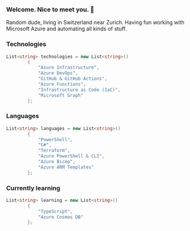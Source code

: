 ### Welcome. Nice to meet you. 👋
Random dude, living in Switzerland near Zurich. Having fun working with Microsoft Azure and automating all kinds of stuff.

### Technologies
```csharp
List<string> technologies = new List<string>()
        {
            "Azure Infrastructure",
            "Azure DevOps",
            "GitHub & GitHub Actions",
            "Azure Functions",
            "Infrastructure as Code (IaC)",
            "Microsoft Graph"
        };
```

### Languages
```csharp
List<string> languages = new List<string>()
        {
            "PowerShell",
            "C#",
            "Terraform",
            "Azure PowerShell & CLI",
            "Azure Bicep",
            "Azure ARM Templates"
        };
```

### Currently learning
```csharp
List<string> learning = new List<string>()
        {
            "TypeScript",
            "Azure Cosmos DB"
        };
```

<!--
**lrottach/lrottach** is a ✨ _special_ ✨ repository because its `README.md` (this file) appears on your GitHub profile.

Here are some ideas to get you started:

- 🔭 I’m currently working on ...
- 🌱 I’m currently learning ...
- 👯 I’m looking to collaborate on ...
- 🤔 I’m looking for help with ...
- 💬 Ask me about ...
- 📫 How to reach me: ...
- 😄 Pronouns: ...
- ⚡ Fun fact: ...
-->
